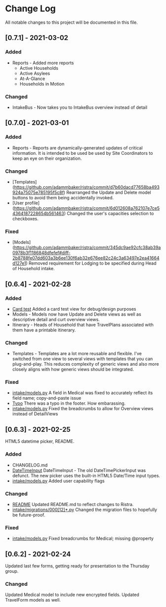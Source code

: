 
# Change Log
All notable changes to this project will be documented in this file.

## [0.7.1] - 2021-03-02

### Added
- Reports - Added more reports
  - Active Households
  - Active Asylees
  - At-A-Glance
  - Households in Motion

### Changed
- IntakeBus -
  Now takes you to IntakeBus overview instead of detail

## [0.7.0] - 2021-03-01

### Added
- Reports - 
  Reports are dynamically-generated updates of critical information. It is intended to be used be used by Site Coordinators to keep an eye on their organization.
 
### Changed
- [Templates] (https://github.com/adammbaker/ristra/commit/d7b60dacd77658ba493924a75075e785195f5c8f)
  Rearranged the Update and Delete model buttons to avoid them being accidentally invoked.
- [User profile] (https://github.com/adammbaker/ristra/commit/6d012608a762107e7ce54364187228654b561463)
  Changed the user's capacities selection to checkboxes.

### Fixed
- [Models] (https://github.com/adammbaker/ristra/commit/345dc9ae92cfc38ab39a0978b3f1186848dfefef#diff-2b8788fe07dd603a3b6ee130f6ab32e676ee82c24c3a63497e2ea41664d127e1)
  Removed requirement for Lodging to be specified during Head of Household intake.
 
## [0.6.4] - 2021-02-28

### Added
- [Card test](https://github.com/adammbaker/ristra/commit/dbccee7c0458975a595281be29b4122963b3cde7#diff-100f5cc8a43b048b6d0b681a121803f37e4db8910d96e2704cb5dbe97d19a25f)
  Added a card test view for debug/design purposes
- Models - 
  Models now have Update and Delete views as well as descriptive detail and curt overview views.
- Itinerary - 
  Heads of Household that have TravelPlans associated with them have a printable itinerary.
 
### Changed
- Templates - 
  Templates are a lot more reusable and flexible. I've switched from one view to several views with templates that you can plug-and-play. This reduces complexity of generic views and also more closely aligns with how generic views should be integrated.

### Fixed
- [intake/models.py](https://github.com/adammbaker/ristra/commit/f007565b8b23e471c853834eb2690e6aae929518)
  A field in Medical was fixed to accurately reflect its field name; copy-and-paste issue
- [Typo](https://github.com/adammbaker/ristra/commit/dbccee7c0458975a595281be29b4122963b3cde7#diff-f216c3e9acfe834e1af705b9fae4e7fd9e1fd4a3d9710d952dd9596214379806)
  There was a typo in the footer. How embarassing.
- [intake/models.py](https://github.com/adammbaker/ristra/commit/dbccee7c0458975a595281be29b4122963b3cde7#diff-2b8788fe07dd603a3b6ee130f6ab32e676ee82c24c3a63497e2ea41664d127e1)
  Fixed the breadcrumbs to allow for Overview views instead of DetailViews
 
## [0.6.3] - 2021-02-25
HTML5 datetime picker, README.
 
### Added
- CHANGELOG.md
- [DateTimeInput](https://github.com/adammbaker/ristra/commit/a92a4181414df0e1bccb63d5c0b352d6d9109cd7#diff-13377425408f910e06076c111c2b3a4e9dc1e3e8d107713a6fd7434f674ff5a9)
  DateTimeInput - The old DateTimePickerInput was defunct. The new picker uses the built-in HTML5 Date/Time input types.
- [intake/models.py](https://github.com/adammbaker/ristra/commit/bac44c3f0f5799ad0ce100901a21c097c1c9f994)
  Added user capability flags
 
### Changed
- [README](https://github.com/adammbaker/ristra/commit/716e34f8615a7e588fb308f5fe47a372210a960a)
  Updated README.md to reflect changes to Ristra.
- [intake/migrations/000\[12\]*.py](https://github.com/adammbaker/ristra/commit/65f8f5e95f35b7257f42b512c95f6f42c39368ea)
  Changed the migration files to hopefully be future-proof.

### Fixed
- [intake/models.py](https://github.com/adammbaker/ristra/commit/6afc1bb408a4662d096a72350b154382d3089da3)
  Fixed breadcrumbs for Medical; missing @property
  
## [0.6.2] - 2021-02-24
  
Updated last few forms, getting ready for presentation to the Thursday group.
 
### Changed
Updated Medical model to include new encrypted fields. Updated TravelForm models as well.